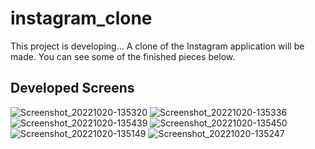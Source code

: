 # instagram_clone

This project is developing...
A clone of the Instagram application will be made.
You can see some of the finished pieces below.

## Developed Screens

![Screenshot_20221020-135320](https://user-images.githubusercontent.com/57758337/196930156-c5813bbc-42b6-49fe-8b89-bad3d3cc8e45.png)
![Screenshot_20221020-135336](https://user-images.githubusercontent.com/57758337/196930169-79ad1845-498c-450d-a995-19098745f029.png)
![Screenshot_20221020-135439](https://user-images.githubusercontent.com/57758337/196930188-8727a1ab-40fd-495b-af11-ab6142cc7a42.png)
![Screenshot_20221020-135450](https://user-images.githubusercontent.com/57758337/196930201-34878ece-e352-4252-a170-59c16060c77f.png)
![Screenshot_20221020-135149](https://user-images.githubusercontent.com/57758337/196930224-6850f9da-bfea-4b0d-95e2-bf9d6397b008.png)
![Screenshot_20221020-135247](https://user-images.githubusercontent.com/57758337/196930235-7242e9bd-b5c8-49a1-b499-f89bd0c48ac2.png)
